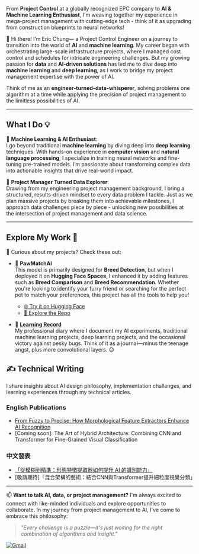 From **Project Control** at a globally recognized EPC company to **AI & Machine Learning Enthusiast**, I'm weaving together my experience in mega-project management with cutting-edge tech - think of it as upgrading from construction blueprints to neural networks!
 
👋 Hi there! I’m Eric Chung— a Project Control Engineer on a journey to transition into the world of **AI** and **machine learning**. My career began with orchestrating large-scale infrastructure projects, where I managed cost control and schedules for intricate engineering challenges. But my growing passion for **data** and **AI-driven solutions** has led me to dive deep into **machine learning** and **deep learning**, as I work to bridge my project management expertise with the power of AI. 

Think of me as an **engineer-turned-data-whisperer**, solving problems one algorithm at a time while applying the precision of project management to the limitless possibilities of AI.

---

## **What I Do 💡**
🔹 **Machine Learning & AI Enthusiast**:  
I go beyond traditional **machine learning** by diving deep into **deep learning** techniques. With hands-on experience in **computer vision** and **natural language processing**, I specialize in training neural networks and fine-tuning pre-trained models. I’m passionate about transforming complex data into actionable insights that drive real-world impact.

🔹 **Project Manager Turned Data Explorer**:  
Drawing from my engineering project management background, I bring a structured, results-driven mindset to every data problem I tackle. Just as we plan massive projects by breaking them into achievable milestones, I approach data challenges piece by piece - unlocking new possibilities at the intersection of project management and data science.

---

## **Explore My Work 🌟**
📂 Curious about my projects? Check these out:  

- 🐾 **PawMatchAI**  
   This model is primarily designed for **Breed Detection**, but when I deployed it on **Hugging Face Spaces**, I enhanced it by adding features such as **Breed Comparison** and **Breed Recommendation**. Whether you're looking to identify your furry friend or searching for the perfect pet to match your preferences, this project has all the tools to help you!
   - [🌐 Try it on Hugging Face](https://huggingface.co/spaces/DawnC/PawMatchAI)  
   - [📂 Explore the Repo](https://github.com/Eric-Chung-0511/Learning-Record/tree/main/Data%20Science%20Projects/PawMatchAI)

- 📒 **[Learning Record](https://github.com/Eric-Chung-0511/Learning-Record)**  
   My professional diary where I document my AI experiments, traditional machine learning projects, deep learning projects, and the occasional victory against pesky bugs. Think of it as a journal—minus the teenage angst, plus more convolutional layers. 😉  

## ✍️ Technical Writing

I share insights about AI design philosophy, implementation challenges, and learning experiences through my technical articles.

### English Publications
- [From Fuzzy to Precise: How Morphological Feature Extractors Enhance AI Recognition](https://medium.com/@eigeninsight/from-fuzzy-to-precise-how-a-morphological-feature-extractor-enhances-ais-recognition-capabilities-362ca2a656ff)
- [Coming soon]: The Art of Hybrid Architecture: Combining CNN and Transformer for Fine-Grained Visual Classification

### 中文發表
- [「從模糊到精準：形態特徵提取器如何提升 AI 的識別能力」](https://medium.com/@eigeninsight/%E5%BE%9E%E6%A8%A1%E7%B3%8A%E5%88%B0%E7%B2%BE%E6%BA%96-%E5%BD%A2%E6%85%8B%E7%89%B9%E5%BE%B5%E6%8F%90%E5%8F%96%E5%99%A8%E5%A6%82%E4%BD%95%E6%8F%90%E5%8D%87-ai-%E7%9A%84%E8%AD%98%E5%88%A5%E8%83%BD%E5%8A%9B-f32af7661bc1)
- [敬請期待]「混合架構的藝術：結合CNN與Transformer提升細粒度視覺分類」
    
---

📫 **Want to talk AI, data, or project management?** I'm always excited to connect with like-minded individuals and explore opportunities to collaborate. In my journey from project management to AI, I've come to embrace this philosophy:

> *"Every challenge is a puzzle—it's just waiting for the right combination of algorithms and insight."*

[![Gmail](https://img.shields.io/badge/Gmail-D14836?style=for-the-badge&logo=gmail&logoColor=white)](mailto:substantial79@gmail.com)


